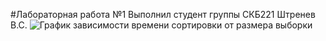 #Лабораторная работа №1
Выполнил студент группы СКБ221 Штренев В.С.
![График зависимости времени сортировки от размера выборки]([https://github.com/thunder9029/MP_LR_1/blob/main/PlotSorts.png])
